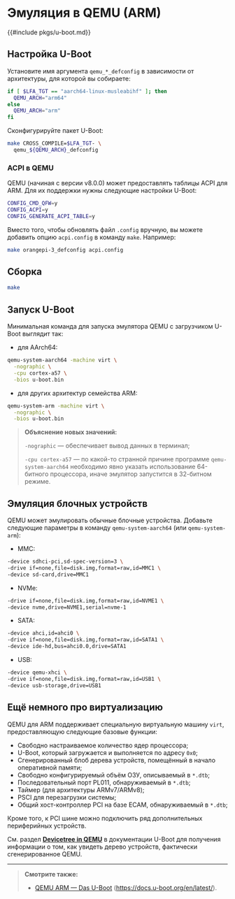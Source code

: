 # Эмуляция в QEMU (ARM)

{{#include pkgs/u-boot.md}}

## Настройка U-Boot

Установите имя аргумента `qemu_*_defconfig` в зависимости от архитектуры, для которой вы собираете:

```bash
if [ $LFA_TGT == "aarch64-linux-musleabihf" ]; then
  QEMU_ARCH="arm64"
else
  QEMU_ARCH="arm"
fi
```

Сконфигурируйте пакет U-Boot:

```bash
make CROSS_COMPILE=$LFA_TGT- \
  qemu_${QEMU_ARCH}_defconfig
```

### ACPI в QEMU

QEMU (начиная с версии v8.0.0) может предоставлять таблицы ACPI для ARM. Для их поддержки нужны следующие настройки U-Boot:

```bash
CONFIG_CMD_QFW=y
CONFIG_ACPI=y
CONFIG_GENERATE_ACPI_TABLE=y
```

Вместо того, чтобы обновлять файл `.config` вручную, вы можете добавить опцию `acpi.config` в команду `make`. Например:

```bash
make orangepi-3_defconfig acpi.config
```

## Сборка

```bash
make
```

## Запуск U-Boot

Минимальная команда для запуска эмулятора QEMU с загрузчиком U-Boot выглядит так:

- для AArch64:

```bash
qemu-system-aarch64 -machine virt \
  -nographic \
  -cpu cortex-a57 \
  -bios u-boot.bin
```

- для других архитектур семейства ARM:

```bash
qemu-system-arm -machine virt \
  -nographic \
  -bios u-boot.bin
```

> **Объяснение новых значений:**
>
> `-nographic` — обеспечивает вывод данных в терминал;
>
> `-cpu cortex-a57` — по какой-то странной причине программе `qemu-system-aarch64` необходимо явно указать использование 64-битного процессора, иначе эмулятор запустится в 32-битном режиме.

## Эмуляция блочных устройств

QEMU может эмулировать обычные блочные устройства. Добавьте следующие параметры в команду `qemu-system-aarch64` (или `qemu-system-arm`):

- MMC:

```bash
-device sdhci-pci,sd-spec-version=3 \
-drive if=none,file=disk.img,format=raw,id=MMC1 \
-device sd-card,drive=MMC1
```

- NVMe:

```bash
-drive if=none,file=disk.img,format=raw,id=NVME1 \
-device nvme,drive=NVME1,serial=nvme-1
```

- SATA:

```bash
-device ahci,id=ahci0 \
-drive if=none,file=disk.img,format=raw,id=SATA1 \
-device ide-hd,bus=ahci0.0,drive=SATA1
```

- USB:

```bash
-device qemu-xhci \
-drive if=none,file=disk.img,format=raw,id=USB1 \
-device usb-storage,drive=USB1
```

## Ещё немного про виртуализацию

QEMU для ARM поддерживает специальную виртуальную машину `virt`, предоставляющую следующие базовые функции:

- Свободно настраиваемое количество ядер процессора;
- U-Boot, который загружается и выполняется по адресу `0x0`;
- Сгенерированный блоб дерева устройств, помещённый в начало оперативной памяти;
- Свободно конфигурируемый объём ОЗУ, описываемый в `*.dtb`;
- Последовательный порт PL011, обнаруживаемый в `*.dtb`;
- Таймер (для архитектуры ARMv7/ARMv8);
- PSCI для перезагрузки системы;
- Общий хост-контроллер PCI на базе ECAM, обнаруживаемый в `*.dtb`;

Кроме того, к PCI шине можно подключить ряд дополнительных периферийных устройств.

См. раздел [**Devicetree in QEMU**](https://docs.u-boot.org/en/latest/develop/devicetree/dt_qemu.html) в документации U-Boot для получения информации о том, как увидеть дерево устройств, фактически сгенерированное QEMU.

---

> **Смотрите также:**
>
> - [QEMU ARM — Das U-Boot](https://docs.u-boot.org/en/latest/board/emulation/qemu-arm.html) (<https://docs.u-boot.org/en/latest/>).

